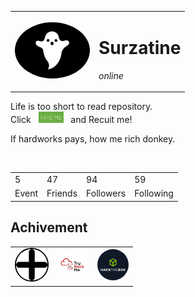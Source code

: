 
<table>
<tr>
<td>
<img src="./image/ghost.gif" width="120px" style="border-radius: 50%;">
</td>

<td>

# Surzatine
*online*
</td>
</table>

Life is too short to read repository.<br>
Click &nbsp;
<a href="#"><img src="./image/hire-me.png" width="40px"></a> &nbsp; and Recuit me!

If hardworks pays, how me rich donkey.

</br>
<table>
<tr>
<td>5</td>
<td>47</td>
<td>94</td>
<td>59</td>
</tr>
<tr>
<td>Event</td>
<td>Friends</td>
<td>Followers</td>
<td>Following</td>
</tr>
</table>

## Achivement

<table>
<tr>


<td><img src="./image/add.png" width="50px" style="border-radius: 50%; border:2px black solid;"></td>

<td><img src="./image/thm.png" width="50px" style="border-radius: 50%;"></td>

<td><img src="./image/htb.png" width="50px" style="border-radius: 50%;"></td>

</tr>
</table>



